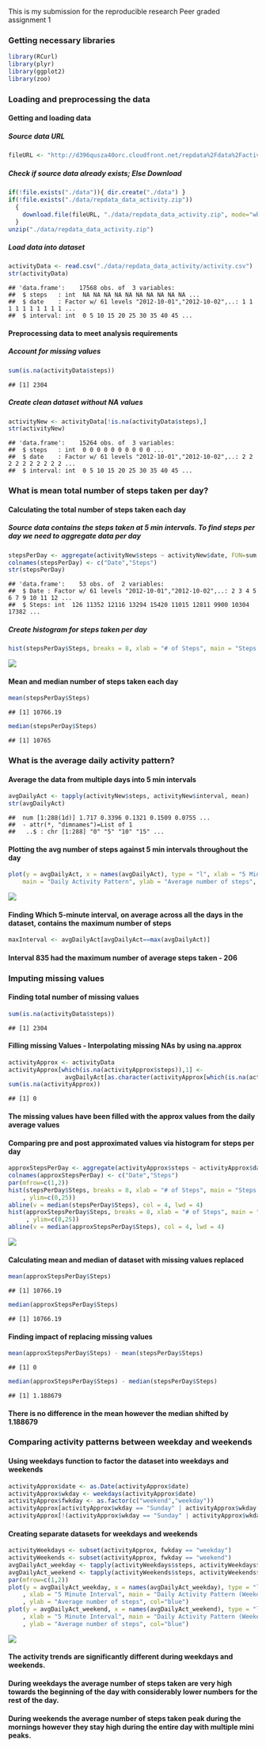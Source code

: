 This is my submission for the reproducible research Peer graded assignment 1

### Getting necessary libraries

``` r
library(RCurl)
library(plyr)
library(ggplot2)
library(zoo)
```

### Loading and preprocessing the data

#### Getting and loading data

##### Source data URL

``` r
fileURL <- "http://d396qusza40orc.cloudfront.net/repdata%2Fdata%2Factivity.zip"
```

##### Check if source data already exists; Else Download

``` r
if(!file.exists("./data")){ dir.create("./data") }
if(!file.exists("./data/repdata_data_activity.zip"))
  { 
    download.file(fileURL, "./data/repdata_data_activity.zip", mode="wb")
  }
unzip("./data/repdata_data_activity.zip")
```

##### Load data into dataset

``` r
activityData <- read.csv("./data/repdata_data_activity/activity.csv")
str(activityData)
```

    ## 'data.frame':    17568 obs. of  3 variables:
    ##  $ steps   : int  NA NA NA NA NA NA NA NA NA NA ...
    ##  $ date    : Factor w/ 61 levels "2012-10-01","2012-10-02",..: 1 1 1 1 1 1 1 1 1 1 ...
    ##  $ interval: int  0 5 10 15 20 25 30 35 40 45 ...

#### Preprocessing data to meet analysis requirements

##### Account for missing values

``` r
sum(is.na(activityData$steps))
```

    ## [1] 2304

##### Create clean dataset without NA values

``` r
activityNew <- activityData[!is.na(activityData$steps),]
str(activityNew)
```

    ## 'data.frame':    15264 obs. of  3 variables:
    ##  $ steps   : int  0 0 0 0 0 0 0 0 0 0 ...
    ##  $ date    : Factor w/ 61 levels "2012-10-01","2012-10-02",..: 2 2 2 2 2 2 2 2 2 2 ...
    ##  $ interval: int  0 5 10 15 20 25 30 35 40 45 ...

### What is mean total number of steps taken per day?

#### Calculating the total number of steps taken each day

##### Source data contains the steps taken at 5 min intervals. To find steps per day we need to aggregate data per day

``` r
stepsPerDay <- aggregate(activityNew$steps ~ activityNew$date, FUN=sum, )
colnames(stepsPerDay) <- c("Date","Steps")
str(stepsPerDay)
```

    ## 'data.frame':    53 obs. of  2 variables:
    ##  $ Date : Factor w/ 61 levels "2012-10-01","2012-10-02",..: 2 3 4 5 6 7 9 10 11 12 ...
    ##  $ Steps: int  126 11352 12116 13294 15420 11015 12811 9900 10304 17382 ...

##### Create histogram for steps taken per day

``` r
hist(stepsPerDay$Steps, breaks = 8, xlab = "# of Steps", main = "Steps per day", col="lightgreen")
```

![](Figure/Image1.png)

#### Mean and median number of steps taken each day

``` r
mean(stepsPerDay$Steps)
```

    ## [1] 10766.19

``` r
median(stepsPerDay$Steps)
```

    ## [1] 10765

### What is the average daily activity pattern?

#### Average the data from multiple days into 5 min intervals

``` r
avgDailyAct <- tapply(activityNew$steps, activityNew$interval, mean)
str(avgDailyAct)
```

    ##  num [1:288(1d)] 1.717 0.3396 0.1321 0.1509 0.0755 ...
    ##  - attr(*, "dimnames")=List of 1
    ##   ..$ : chr [1:288] "0" "5" "10" "15" ...

#### Plotting the avg number of steps against 5 min intervals throughout the day

``` r
plot(y = avgDailyAct, x = names(avgDailyAct), type = "l", xlab = "5 Minute Interval", 
    main = "Daily Activity Pattern", ylab = "Average number of steps", col="blue")
```

![](PA1_template_files/figure-markdown_github/unnamed-chunk-11-1.png)

#### Finding Which 5-minute interval, on average across all the days in the dataset, contains the maximum number of steps

``` r
maxInterval <- avgDailyAct[avgDailyAct==max(avgDailyAct)]
```

#### Interval 835 had the maximum number of average steps taken - 206

### Imputing missing values

#### Finding total number of missing values

``` r
sum(is.na(activityData$steps))
```

    ## [1] 2304

#### Filling missing Values - Interpolating missing NAs by using na.approx

``` r
activityApprox <- activityData
activityApprox[which(is.na(activityApprox$steps)),1] <- 
                avgDailyAct[as.character(activityApprox[which(is.na(activityApprox$steps)),3])]
sum(is.na(activityApprox))
```

    ## [1] 0

#### The missing values have been filled with the approx values from the daily average values

#### Comparing pre and post approximated values via histogram for steps per day

``` r
approxStepsPerDay <- aggregate(activityApprox$steps ~ activityApprox$date, FUN=sum, )
colnames(approxStepsPerDay) <- c("Date","Steps")
par(mfrow=c(1,2))
hist(stepsPerDay$Steps, breaks = 8, xlab = "# of Steps", main = "Steps per day", col="lightgreen"
    , ylim=c(0,25))
abline(v = median(stepsPerDay$Steps), col = 4, lwd = 4)
hist(approxStepsPerDay$Steps, breaks = 8, xlab = "# of Steps", main = "Steps per day (missing values removed)", col="lightgreen"
     , ylim=c(0,25))
abline(v = median(approxStepsPerDay$Steps), col = 4, lwd = 4)
```

![](PA1_template_files/figure-markdown_github/unnamed-chunk-15-1.png)

#### Calculating mean and median of dataset with missing values replaced

``` r
mean(approxStepsPerDay$Steps)
```

    ## [1] 10766.19

``` r
median(approxStepsPerDay$Steps)
```

    ## [1] 10766.19

#### Finding impact of replacing missing values

``` r
mean(approxStepsPerDay$Steps) - mean(stepsPerDay$Steps)
```

    ## [1] 0

``` r
median(approxStepsPerDay$Steps) - median(stepsPerDay$Steps)
```

    ## [1] 1.188679

#### There is no difference in the mean however the median shifted by 1.188679

### Comparing activity patterns between weekday and weekends

#### Using weekdays function to factor the dataset into weekdays and weekends

``` r
activityApprox$date <- as.Date(activityApprox$date) 
activityApprox$wkday <- weekdays(activityApprox$date)
activityApprox$fwkday <- as.factor(c("weekend","weekday"))
activityApprox[activityApprox$wkday == "Sunday" | activityApprox$wkday == "Saturday",5] <- factor("weekend")
activityApprox[!(activityApprox$wkday == "Sunday" | activityApprox$wkday == "Saturday"),5] <- factor("weekday")
```

#### Creating separate datasets for weekdays and weekends

``` r
activityWeekdays <- subset(activityApprox, fwkday == "weekday")
activityWeekends <- subset(activityApprox, fwkday == "weekend")
avgDailyAct_weekday <- tapply(activityWeekdays$steps, activityWeekdays$interval, mean)
avgDailyAct_weekend <- tapply(activityWeekends$steps, activityWeekends$interval, mean)
par(mfrow=c(1,2))
plot(y = avgDailyAct_weekday, x = names(avgDailyAct_weekday), type = "l"
    , xlab = "5 Minute Interval", main = "Daily Activity Pattern (Weekday)"
    , ylab = "Average number of steps", col="blue")
plot(y = avgDailyAct_weekend, x = names(avgDailyAct_weekend), type = "l"
    , xlab = "5 Minute Interval", main = "Daily Activity Pattern (Weekend)"
    , ylab = "Average number of steps", col="blue")
```

![](PA1_template_files/figure-markdown_github/unnamed-chunk-19-1.png)

#### The activity trends are significantly different during weekdays and weekends.

#### During weekdays the average number of steps taken are very high towards the beginning of the day with considerably lower numbers for the rest of the day.

#### During weekends the average number of steps taken peak during the mornings however they stay high during the entire day with multiple mini peaks.

